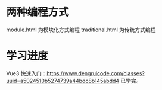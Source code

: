 # 两种编程方式
module.html 为模块化方式编程
traditional.html 为传统方式编程

# 学习进度
Vue3 快速入门：https://www.dengruicode.com/classes?uuid=a5024510b5274739a44bdc8b145abdd4 已学完。